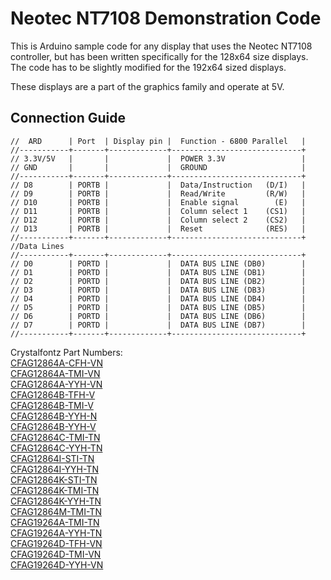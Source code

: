 # Neotec NT7108 Demonstration Code
This is Arduino sample code for any display that uses the Neotec NT7108 controller, but has been written specifically for the 128x64 size displays. The code has to be slightly modified for the 192x64 sized displays.

These displays are a part of the graphics family and operate at 5V.

## Connection Guide
```
//  ARD      | Port  | Display pin |  Function - 6800 Parallel   |
//-----------+-------+-------------+-----------------------------+
// 3.3V/5V   |       |             |  POWER 3.3V                 |
// GND       |       |             |  GROUND                     |
//-----------+-------+-------------+-----------------------------+
// D8        | PORTB |             |  Data/Instruction   (D/I)   |
// D9        | PORTB |             |  Read/Write         (R/W)   |
// D10       | PORTB |             |  Enable signal        (E)   |
// D11       | PORTB |             |  Column select 1    (CS1)   |
// D12       | PORTB |             |  Column select 2    (CS2)   |
// D13       | PORTB |             |  Reset              (RES)   |
//-----------+-------+-------------+-----------------------------+
//Data Lines
//-----------+-------+-------------+-----------------------------+
// D0        | PORTD |             |  DATA BUS LINE (DB0)        |
// D1        | PORTD |             |  DATA BUS LINE (DB1)        |
// D2        | PORTD |             |  DATA BUS LINE (DB2)        |
// D3        | PORTD |             |  DATA BUS LINE (DB3)        |
// D4        | PORTD |             |  DATA BUS LINE (DB4)        |
// D5        | PORTD |             |  DATA BUS LINE (DB5)        |
// D6        | PORTD |             |  DATA BUS LINE (DB6)        |
// D7        | PORTD |             |  DATA BUS LINE (DB7)        |
//-----------+-------+-------------+-----------------------------+
```


Crystalfontz Part Numbers:\
[CFAG12864A-CFH-VN](https://www.crystalfontz.com/product/CFAG12864A-CFH-VN)\
[CFAG12864A-TMI-VN](https://www.crystalfontz.com/product/CFAG12864A-TMI-VN)\
[CFAG12864A-YYH-VN](https://www.crystalfontz.com/product/CFAG12864A-YYH-VN)\
[CFAG12864B-TFH-V](https://www.crystalfontz.com/product/CFAG12864B-TFH-V)\
[CFAG12864B-TMI-V](https://www.crystalfontz.com/product/CFAG12864B-TMI-V)\
[CFAG12864B-YYH-N](https://www.crystalfontz.com/product/CFAG12864B-YYH-N)\
[CFAG12864B-YYH-V](https://www.crystalfontz.com/product/CFAG12864B-YYH-V)\
[CFAG12864C-TMI-TN](https://www.crystalfontz.com/product/CFAG12864C-TMI-TN)\
[CFAG12864C-YYH-TN](https://www.crystalfontz.com/product/CFAG12864C-YYH-TN)\
[CFAG12864I-STI-TN](https://www.crystalfontz.com/product/CFAG12864I-STI-TN)\
[CFAG12864I-YYH-TN](https://www.crystalfontz.com/product/CFAG12864I-YYH-TN)\
[CFAG12864K-STI-TN](https://www.crystalfontz.com/product/CFAG12864K-STI-TN)\
[CFAG12864K-TMI-TN](https://www.crystalfontz.com/product/CFAG12864K-TMI-TN)\
[CFAG12864K-YYH-TN](https://www.crystalfontz.com/product/CFAG12864K-YYH-TN)\
[CFAG12864M-TMI-TN](https://www.crystalfontz.com/product/CFAG12864M-TMI-TN)\
[CFAG19264A-TMI-TN](https://www.crystalfontz.com/product/CFAG19264A-TMI-TN)\
[CFAG19264A-YYH-TN](https://www.crystalfontz.com/product/CFAG19264A-YYH-TN)\
[CFAG19264D-TFH-VN](https://www.crystalfontz.com/product/CFAG19264D-TFH-VN)\
[CFAG19264D-TMI-VN](https://www.crystalfontz.com/product/CFAG19264D-TMI-VN)\
[CFAG19264D-YYH-VN](https://www.crystalfontz.com/product/CFAG19264D-YYH-VN)
